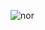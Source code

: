 ![nor](https://user-images.githubusercontent.com/86003701/150728588-5c93964d-aad1-40d0-90db-1dfe251a6f73.jpg)
